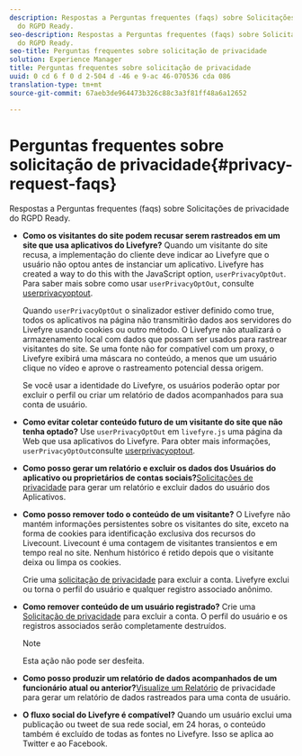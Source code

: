```yaml
---
description: Respostas a Perguntas frequentes (faqs) sobre Solicitações de privacidade
  do RGPD Ready.
seo-description: Respostas a Perguntas frequentes (faqs) sobre Solicitações de privacidade
  do RGPD Ready.
seo-title: Perguntas frequentes sobre solicitação de privacidade
solution: Experience Manager
title: Perguntas frequentes sobre solicitação de privacidade
uuid: 0 cd 6 f 0 d 2-504 d -46 e 9-ac 46-070536 cda 086
translation-type: tm+mt
source-git-commit: 67aeb3de964473b326c88c3a3f81ff48a6a12652

---
```



# Perguntas frequentes sobre solicitação de privacidade{#privacy-request-faqs}

Respostas a Perguntas frequentes (faqs) sobre Solicitações de privacidade do RGPD Ready.

* **Como os visitantes do site podem recusar serem rastreados em um site que usa aplicativos do Livefyre?** Quando um visitante do site recusa, a implementação do cliente deve indicar ao Livefyre que o usuário não optou antes de instanciar um aplicativo. Livefyre has created a way to do this with the JavaScript option, `userPrivacyOptOut`. Para saber mais sobre como usar `userPrivacyOptOut`, consulte [userprivacyoptout](/help/using/c-settings-other/c-gdpr-compliance/c-userprivacyoptout.md).

   Quando `userPrivacyOptOut` o sinalizador estiver definido como true, todos os aplicativos na página não transmitirão dados aos servidores do Livefyre usando cookies ou outro método. O Livefyre não atualizará o armazenamento local com dados que possam ser usados para rastrear visitantes do site. Se uma fonte não for compatível com um proxy, o Livefyre exibirá uma máscara no conteúdo, a menos que um usuário clique no vídeo e aprove o rastreamento potencial dessa origem.

   Se você usar a identidade do Livefyre, os usuários poderão optar por excluir o perfil ou criar um relatório de dados acompanhados para sua conta de usuário.

* **Como evitar coletar conteúdo futuro de um visitante do site que não tenha optado?** Use `userPrivacyOptOut` em `livefyre.js` uma página da Web que usa aplicativos do Livefyre. Para obter mais informações, `userPrivacyOptOut`consulte [userprivacyoptout](/help/using/c-settings-other/c-gdpr-compliance/c-userprivacyoptout.md).

* **Como posso gerar um relatório e excluir os dados dos Usuários do aplicativo ou proprietários de contas sociais?**[Solicitações de privacidade](../../c-settings-other/c-gdpr-compliance/c-privacy-requests.md#c_privacy_requests) para gerar um relatório e excluir dados do usuário dos Aplicativos.

* **Como posso remover todo o conteúdo de um visitante?** O Livefyre não mantém informações persistentes sobre os visitantes do site, exceto na forma de cookies para identificação exclusiva dos recursos do Livecount. Livecount é uma contagem de visitantes transientos e em tempo real no site. Nenhum histórico é retido depois que o visitante deixa ou limpa os cookies.

   Crie uma [solicitação de privacidade](../../c-settings-other/c-gdpr-compliance/c-privacy-requests.md#c_privacy_requests) para excluir a conta. Livefyre exclui ou torna o perfil do usuário e qualquer registro associado anônimo.

* **Como remover conteúdo de um usuário registrado?** Crie uma [Solicitação de privacidade](../../c-settings-other/c-gdpr-compliance/c-privacy-requests.md#c_privacy_requests) para excluir a conta. O perfil do usuário e os registros associados serão completamente destruídos.

   >[!NOTE]
   >
   >Esta ação não pode ser desfeita.

* **Como posso produzir um relatório de dados acompanhados de um funcionário atual ou anterior?**[Visualize um Relatório](../../c-settings-other/c-gdpr-compliance/c-view-a-privacy-report.md#c_view_a_privacy_report) de privacidade para gerar um relatório de dados rastreados para uma conta de usuário.

* **O fluxo social do Livefyre é compatível?** Quando um usuário exclui uma publicação ou tweet de sua rede social, em 24 horas, o conteúdo também é excluído de todas as fontes no Livefyre. Isso se aplica ao Twitter e ao Facebook.

